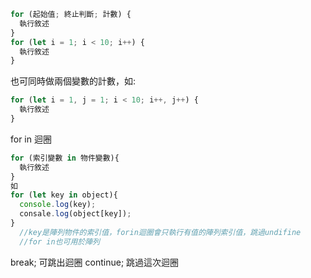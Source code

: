 ```js
for (起始值; 終止判斷; 計數) {
  執行敘述
}
for (let i = 1; i < 10; i++) {
  執行敘述
}
```
也可同時做兩個變數的計數，如:
```js
for (let i = 1, j = 1; i < 10; i++, j++) {
  執行敘述
}
```

for in 迴圈
```js
for (索引變數 in 物件變數){
  執行敘述
}
如
for (let key in object){
  console.log(key);
  consale.log(object[key]);
}
  //key是陣列物件的索引值，forin迴圈會只執行有值的陣列索引值，跳過undifine
  //for in也可用於陣列
```
break; 可跳出迴圈
continue; 跳過這次迴圈